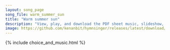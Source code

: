 ```yaml
---
layout: song_page
song_file: warm_summer_sun
title: "Warm summer sun"
description: "View, play, and download the PDF sheet music, slideshow, and audio. Lyrics: Warm summer sun, shine kindly here, Warm southern wind, blow softly here, Green sod above, lie light, lie light. Good night, dear heart, good night, g... english secular 4part summer death"
image: https://github.com/kenanbit/hymnsinger/releases/latest/download/warm_summer_sun-trad.png
---
```


{% include choice_and_music.html %}
